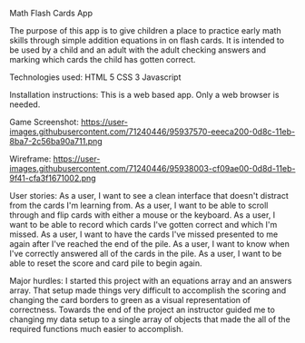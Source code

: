 Math Flash Cards App

The purpose of this app is to give children a place to practice early math skills through simple addition equations in on flash cards. It is intended to be used by a child and an adult with the adult checking answers and marking which cards the child has gotten correct.

Technologies used:
HTML 5
CSS 3
Javascript

Installation instructions:
This is a web based app. Only a web browser is needed.

Game Screenshot:
https://user-images.githubusercontent.com/71240446/95937570-eeeca200-0d8c-11eb-8ba7-2c56ba90a711.png

Wireframe:
https://user-images.githubusercontent.com/71240446/95938003-cf09ae00-0d8d-11eb-9f41-cfa3f1671002.png

User stories:
As a user, I want to see a clean interface that doesn't distract from the cards I'm learning from.
As a user, I want to be able to scroll through and flip cards with either a mouse or the keyboard.
As a user, I want to be able to record which cards I've gotten correct and which I'm missed.
As a user, I want to have the cards I've missed presented to me again after I've reached the end of the pile.
As a user, I want to know when I've correctly answered all of the cards in the pile.
As a user, I want to be able to reset the score and card pile to begin again.

Major hurdles:
I started this project with an equations array and an answers array. That setup made things very difficult to accomplish the scoring and changing the card borders to green as a visual representation of correctness. Towards the end of the project an instructor guided me to changing my data setup to a single array of objects that made the all of the required functions much easier to accomplish.
